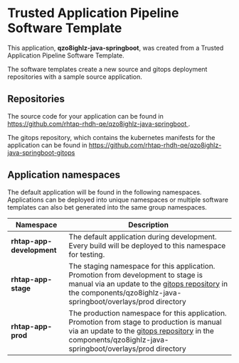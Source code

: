 # Trusted Application Pipeline Software Template

This application, **qzo8ighlz-java-springboot**, was created from a Trusted Application Pipeline Software Template.

The software templates create a new source and gitops deployment repositories with a sample source application. 

## Repositories

The source code for your application can be found in [https://github.com/rhtap-rhdh-qe/qzo8ighlz-java-springboot ](https://github.com/rhtap-rhdh-qe/qzo8ighlz-java-springboot ).
 
The gitops repository, which contains the kubernetes manifests for the application can be found in 
[https://github.com/rhtap-rhdh-qe/qzo8ighlz-java-springboot-gitops ](https://github.com/rhtap-rhdh-qe/qzo8ighlz-java-springboot-gitops ) 

## Application namespaces 

The default application will be found in the following namespaces. Applications can be deployed into unique namespaces or multiple software templates can also bet generated into the same group namespaces.  

|  Namespace   |  Description   |  
| -------- | -------- |   
| **rhtap-app-development** | The default application during development. Every build will be deployed to this namespace for testing. | 
| **rhtap-app-stage** | The staging namespace for this application. Promotion from development to stage is manual via an update to the [gitops repository](https://github.com/rhtap-rhdh-qe/qzo8ighlz-java-springboot-gitops ) in the components/qzo8ighlz-java-springboot/overlays/prod directory |  
| **rhtap-app-prod** | The production namespace for this application. Promotion from stage to production is manual via an update to the [gitops repository](https://github.com/rhtap-rhdh-qe/qzo8ighlz-java-springboot-gitops ) in the components/qzo8ighlz-java-springboot/overlays/prod directory | 